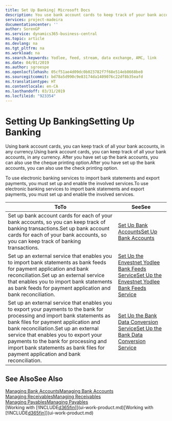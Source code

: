 ```yaml
---
title: Set Up Banking| Microsoft Docs
description: You use bank account cards to keep track of your bank accounts and set up bank feeds, such as Yodlee, to exchange data.
services: project-madeira
documentationcenter: ''
author: SorenGP
ms.service: dynamics365-business-central
ms.topic: article
ms.devlang: na
ms.tgt_pltfrm: na
ms.workload: na
ms.search.keywords: Yodlee, feed, stream, data exchange, AMC, link
ms.date: 04/01/2019
ms.author: sgroespe
ms.openlocfilehash: 05cf51ae4d09dc0b023782f7f68e514eb8668be8
ms.sourcegitcommit: bd78a5d990c9e83174da1409076c22df8b35eafd
ms.translationtype: HT
ms.contentlocale: en-CA
ms.lasthandoff: 03/31/2019
ms.locfileid: "923354"
---
```

# <a name="setting-up-banking"></a><span data-ttu-id="d6597-103">Setting Up Banking</span><span class="sxs-lookup"><span data-stu-id="d6597-103">Setting Up Banking</span></span>
<span data-ttu-id="d6597-104">Using bank account cards, you can keep track of all your bank accounts, in any currency.</span><span class="sxs-lookup"><span data-stu-id="d6597-104">Using bank account cards, you can keep track of all your bank accounts, in any currency.</span></span> <span data-ttu-id="d6597-105">After you have set up the bank accounts, you can also use the cheque printing option.</span><span class="sxs-lookup"><span data-stu-id="d6597-105">After you have set up the bank accounts, you can also use the check printing option.</span></span>

<span data-ttu-id="d6597-106">To use electronic banking services to import bank statements and  export payments, you must set up and enable the involved services.</span><span class="sxs-lookup"><span data-stu-id="d6597-106">To use electronic banking services to import bank statements and  export payments, you must set up and enable the involved services.</span></span>

| <span data-ttu-id="d6597-107">To</span><span class="sxs-lookup"><span data-stu-id="d6597-107">To</span></span> | <span data-ttu-id="d6597-108">See</span><span class="sxs-lookup"><span data-stu-id="d6597-108">See</span></span> |
| --- | --- |
| <span data-ttu-id="d6597-109">Set up bank account cards for each of your bank accounts, so you can keep track of banking transactions.</span><span class="sxs-lookup"><span data-stu-id="d6597-109">Set up bank account cards for each of your bank accounts, so you can keep track of banking transactions.</span></span> |[<span data-ttu-id="d6597-110">Set Up Bank Accounts</span><span class="sxs-lookup"><span data-stu-id="d6597-110">Set Up Bank Accounts</span></span>](bank-how-setup-bank-accounts.md) |
| <span data-ttu-id="d6597-111">Set up an external service that enables you to import bank statements as bank feeds for payment application and bank reconciliation.</span><span class="sxs-lookup"><span data-stu-id="d6597-111">Set up an external service that enables you to import bank statements as bank feeds for payment application and bank reconciliation.</span></span> |[<span data-ttu-id="d6597-112">Set Up the Envestnet Yodlee Bank Feeds Service</span><span class="sxs-lookup"><span data-stu-id="d6597-112">Set Up the Envestnet Yodlee Bank Feeds Service</span></span>](bank-how-setup-bank-statement-service.md) |
| <span data-ttu-id="d6597-113">Set up an external service that enables you to export your payments to the bank for processing  and import bank statements as bank files for payment application and bank reconciliation.</span><span class="sxs-lookup"><span data-stu-id="d6597-113">Set up an external service that enables you to export your payments to the bank for processing  and import bank statements as bank files for payment application and bank reconciliation.</span></span> |[<span data-ttu-id="d6597-114">Set Up the Bank Data Conversion Service</span><span class="sxs-lookup"><span data-stu-id="d6597-114">Set Up the Bank Data Conversion Service</span></span>](bank-how-setup-bank-data-conversion-service.md) |

## <a name="see-also"></a><span data-ttu-id="d6597-115">See Also</span><span class="sxs-lookup"><span data-stu-id="d6597-115">See Also</span></span>
[<span data-ttu-id="d6597-116">Managing Bank Accounts</span><span class="sxs-lookup"><span data-stu-id="d6597-116">Managing Bank Accounts</span></span>](bank-manage-bank-accounts.md)  
[<span data-ttu-id="d6597-117">Managing Receivables</span><span class="sxs-lookup"><span data-stu-id="d6597-117">Managing Receivables</span></span>](receivables-manage-receivables.md)  
[<span data-ttu-id="d6597-118">Managing Payables</span><span class="sxs-lookup"><span data-stu-id="d6597-118">Managing Payables</span></span>](payables-manage-payables.md)  
<span data-ttu-id="d6597-119">[Working with [!INCLUDE[d365fin](includes/d365fin_md.md)]](ui-work-product.md)</span><span class="sxs-lookup"><span data-stu-id="d6597-119">[Working with [!INCLUDE[d365fin](includes/d365fin_md.md)]](ui-work-product.md)</span></span>
